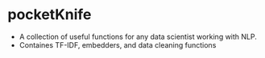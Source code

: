 # pocketKnife

- A collection of useful functions for any data scientist working with NLP.
- Containes TF-IDF, embedders, and data cleaning functions